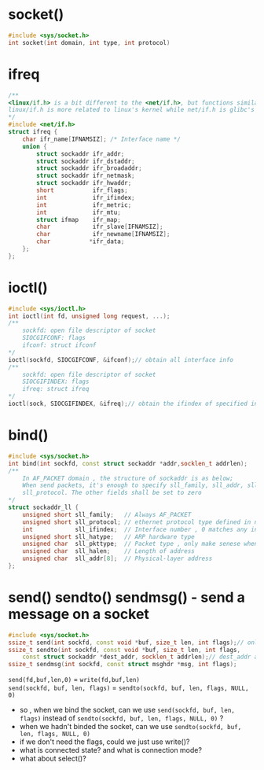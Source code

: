 # socket()
```cpp
#include <sys/socket.h>
int socket(int domain, int type, int protocol)
```
# ifreq
```cpp
/**
<linux/if.h> is a bit different to the <net/if.h>, but functions similarly
linux/if.h is more related to linux's kernel while net/if.h is glibc's file which is more user space focused
*/
#include <net/if.h> 
struct ifreq {
    char ifr_name[IFNAMSIZ]; /* Interface name */
    union {
        struct sockaddr ifr_addr;
        struct sockaddr ifr_dstaddr;
        struct sockaddr ifr_broadaddr;
        struct sockaddr ifr_netmask;
        struct sockaddr ifr_hwaddr;
        short           ifr_flags;
        int             ifr_ifindex;
        int             ifr_metric;
        int             ifr_mtu;
        struct ifmap    ifr_map;
        char            ifr_slave[IFNAMSIZ];
        char            ifr_newname[IFNAMSIZ];
        char           *ifr_data;
    };
};
```
# ioctl()
```cpp
#include <sys/ioctl.h>
int ioctl(int fd, unsigned long request, ...);
/**
    sockfd: open file descriptor of socket
    SIOCGIFCONF: flags
    ifconf: struct ifconf
*/
ioctl(sockfd, SIOCGIFCONF, &ifconf);// obtain all interface info
/**
    sockfd: open file descriptor of socket
    SIOCGIFINDEX: flags
    ifreq: struct ifreq
*/
ioctl(sock, SIOCGIFINDEX, &ifreq);// obtain the ifindex of specified interface
```
# bind()
```cpp
#include <sys/socket.h>
int bind(int sockfd, const struct sockaddr *addr,socklen_t addrlen);
/**
    In AF_PACKET domain , the structure of sockaddr is as below;
    When send packets, it's enough to specify sll_family, sll_addr, sll_halen, sll_ifindex and
    sll_protocol. The other fields shall be set to zero
*/
struct sockaddr_ll {
    unsigned short sll_family;   // Always AF_PACKET 
    unsigned short sll_protocol; // ethernet protocol type defined in network byte order in linux/if_ether.h
    int            sll_ifindex;  // Interface number , 0 matches any interface when binding
    unsigned short sll_hatype;   // ARP hardware type 
    unsigned char  sll_pkttype;  // Packet type , only make senese when receiving
    unsigned char  sll_halen;    // Length of address 
    unsigned char  sll_addr[8];  // Physical-layer address 
};
```
# send() sendto() sendmsg() - send a message on a socket
```cpp
#include <sys/socket.h>
ssize_t send(int sockfd, const void *buf, size_t len, int flags);// only when the socket is in conneted state
ssize_t sendto(int sockfd, const void *buf, size_t len, int flags,
    const struct sockaddr *dest_addr, socklen_t addrlen);// dest_addr and addrlen could be NULL and 0 in connection-mode or the socket is binded
ssize_t sendmsg(int sockfd, const struct msghdr *msg, int flags);
```
`send(fd,buf,len,0)` = `write(fd,buf,len)`  
`send(sockfd, buf, len, flags)` = `sendto(sockfd, buf, len, flags, NULL, 0)`  

-  so , when we bind the socket, can we use `send(sockfd, buf, len, flags)` instead of `sendto(sockfd, buf, len, flags, NULL, 0)`  ?
- when we hadn't binded the socket, can we use `sendto(sockfd, buf, len, flags, NULL, 0)`
- if we don't need the flags, could we just use write()?
- what is connected state? and what is connection mode?
- what about select()?